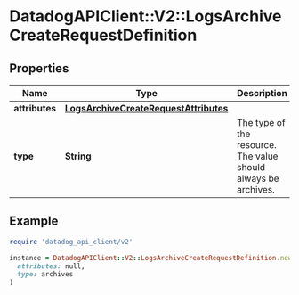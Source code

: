 # DatadogAPIClient::V2::LogsArchiveCreateRequestDefinition

## Properties

| Name | Type | Description | Notes |
| ---- | ---- | ----------- | ----- |
| **attributes** | [**LogsArchiveCreateRequestAttributes**](LogsArchiveCreateRequestAttributes.md) |  | [optional] |
| **type** | **String** | The type of the resource. The value should always be archives. | [default to &#39;archives&#39;] |

## Example

```ruby
require 'datadog_api_client/v2'

instance = DatadogAPIClient::V2::LogsArchiveCreateRequestDefinition.new(
  attributes: null,
  type: archives
)
```

